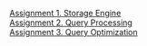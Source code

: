 [Assignment 1. Storage Engine](https://github.com/jasonlingo/Database_Systems/blob/master/dbsys-hw1/Description%20and%20Requirement.pdf)  
[Assignment 2. Query Processing](https://github.com/jasonlingo/Database_Systems/blob/master/dbsys-hw2/Description%20and%20Requirement.pdf)  
[Assignment 3. Query Optimization](https://github.com/jasonlingo/Database_Systems/blob/master/dbsys-hw3/Description%20and%20Requirement.pdf)

